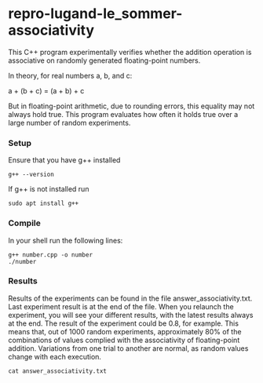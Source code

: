 # repro-lugand-le_sommer-associativity
This C++ program experimentally verifies whether the addition operation is associative on randomly generated floating-point numbers.

In theory, for real numbers a, b, and c:

a + (b + c) = (a + b) + c

But in floating-point arithmetic, due to rounding errors, this equality may not always hold true.
This program evaluates how often it holds true over a large number of random experiments.

### Setup
Ensure that you have g++ installed
``` shell
g++ --version
```

If g++ is not installed run 
``` shell
sudo apt install g++
```

### Compile
In your shell run the following lines: 
``` shell
g++ number.cpp -o number
./number
```

### Results
Results of the experiments can be found in the file answer_associativity.txt. Last experiment result is at the end of the file. When you relaunch the experiment, you will see your different results, with the latest results always at the end. The result of the experiment could be 0.8, for example. This means that, out of 1000 random experiments, approximately 80% of the combinations of values complied with the associativity of floating-point addition. Variations from one trial to another are normal, as random values change with each execution.
``` shell
cat answer_associativity.txt
```
